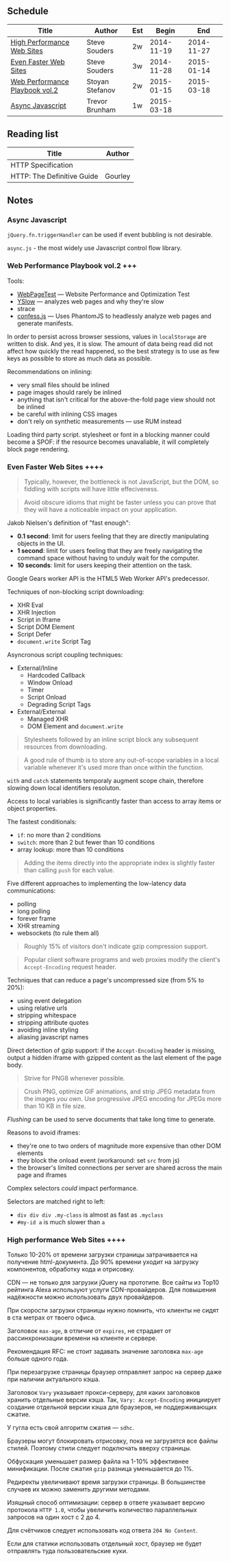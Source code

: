 Schedule
--------

|Title|Author|Est|Begin|End|
|-----|------|-----|---|---|
|[High Performance Web Sites](#high-performance-web-sites-)|Steve Souders|2w|2014-11-19|2014-11-27|
|[Even Faster Web Sites](#even-faster-web-sites-)|Steve Souders|3w|2014-11-28|2015-01-14|
|[Web Performance Playbook vol.2](#web-performance-playbook-vol2-)|Stoyan Stefanov|2w|2015-01-15|2015-03-18|
|[Async Javascript](#async-javascript)|Trevor Brunham|1w|2015-03-18||

Reading list
------------

|Title|Author|
|-----|------|
|HTTP Specification||
|HTTP: The Definitive Guide|Gourley|

Notes
-----

### Async Javascript

`jQuery.fn.triggerHandler` can be used if event bubbling is not desirable.

`async.js` - the most widely use Javascript control flow library.

### Web Performance Playbook vol.2 +++

Tools:

- [WebPageTest](https://www.google.ru/url?sa=t&rct=j&q=&esrc=s&source=web&cd=1&cad=rja&uact=8&ved=0CB0QFjAA&url=http%3A%2F%2Fwww.webpagetest.org%2F&ei=OoYIVZ70O8TcPd-ZgPgF&usg=AFQjCNFAbhmq3XBEm4BIZ5OwnLSzHZ2mEQ&sig2=T-80MoJYwHVMfU8Ybi6pqA&bvm=bv.88528373,d.ZWU) — Website Performance and Optimization Test
- [YSlow](https://www.google.ru/url?sa=t&rct=j&q=&esrc=s&source=web&cd=1&cad=rja&uact=8&sqi=2&ved=0CBwQFjAA&url=http%3A%2F%2Fyslow.org%2F&ei=lokIVbT8MMPUOfWNgOAH&usg=AFQjCNE9JdE5wcEh8i_vorWQGTRKrvAiiw&sig2=txewxU7qQkGGuH8Lshi2lQ&bvm=bv.88528373,d.ZWU) — analyzes web pages and why they're slow
- strace
- [confess.js](https://github.com/jamesgpearce/confess) — Uses PhantomJS to headlessly analyze web pages and generate manifests.

In order to persist across browser sessions, values in `localStorage` are written to disk. And yes, it is slow. The amount of data being read did not affect how quickly the read happened, so the best strategy is to use as few keys as possible to store as much data as possible.

Recommendations on inlining:

- very small files should be inlined
- page images should rarely be inlined
- anything that isn't critical for the above-the-fold page view should not be inlined
- be careful with inlining CSS images
- don't rely on synthetic measurements — use RUM instead

Loading third party script. stylesheet or font in a blocking manner could become a SPOF: if the resource becomes unavaliable, it will completely block page rendering.

### Even Faster Web Sites ++++

> Typically, however, the bottleneck is not JavaScript, but the DOM, so fiddling with scripts will have little effeciveness.

<!-- -->

> Avoid obscure idioms that might be faster unless you can prove that they will have a noticeable impact on your application.

Jakob Nielsen's definition of "fast enough":

* **0.1 second**: limit for users feeling that they are directly manipulating objects in the UI.
* **1 second**: limit for users feeling that they are freely navigating the command space without having to unduly wait for the computer.
* **10 seconds**: limit for users keeping their attention on the task.

Google Gears worker API is the HTML5 Web Worker API's predecessor.

Techniques of non-blocking script downloading:

* XHR Eval
* XHR Injection
* Script in Iframe
* Script DOM Element
* Script Defer
* `document.write` Script Tag

Asyncronous script coupling techniques:

* External/Inline
  * Hardcoded Callback
  * Window Onload
  * Timer
  * Script Onload
  * Degrading Script Tags
* External/External
  * Managed XHR
  * DOM Element and `document.write`

> Stylesheets followed by an inline script block any subsequent resources from downloading.

<!-- -->

> A good rule of thumb is to store any out-of-scope variables in a local variable whenever it's used more than once within the function.

`with` and `catch` statements temporaly augment scope chain, therefore slowing down local identifiers resoluton.

Access to local variables is significantly faster than access to array items or object properties.

The fastest conditionals:

* `if`: no more than 2 conditions
* `switch`: more than 2 but fewer than 10 conditions
* array lookup: more than 10 conditions

> Adding the items directly into the appropriate index is slightly faster than calling `push` for each value.

Five different approaches to implementing the low-latency data communications:

* polling
* long polling
* forever frame
* XHR streaming
* websockets (to rule them all)

> Roughly 15% of visitors don't indicate gzip compression support.

<!-- -->

> Popular client software programs and web proxies modify the client's `Accept-Encoding` request header.

Techniques that can reduce a page's uncompressed size (from 5% to 20%):

* using event delegation
* using relative urls
* stripping whitespace
* stripping attribute quotes
* avoiding inline styling
* aliasing javascript names

Direct detection of gzip support: if the `Accept-Encoding` header is missing, output a hidden iframe with gzipped content as the last element of the page body.

> Strive for PNG8 whenever possible.

<!-- -->

> Crush PNG, optimize GIF animations, and strip JPEG metadata from the images _you own_. Use progressive JPEG encoding for JPEGs more than 10 KB in file size.

_Flushing_ can be used to serve documents that take long time to generate.

Reasons to avoid iframes:

* they're one to two orders of magnitude more expensive than other DOM elements
* they block the onload event (workaround: set `src` from js)
* the browser's limited connections per server are shared across the main page and iframes

Complex selectors _could_ impact performance.

Selectors are matched right to left:

* `div div div .my-class` is almost as fast as `.myclass`
* `#my-id a` is much slower than `a`

### High performance Web Sites ++++

Только 10-20% от времени загрузки страницы затрачивается на получение html-документа. До 90% времени уходит на загрузку компонентов, обработку кода и отрисовку.

CDN — не только для загрузки jQuery на прототипе. Все сайты из Top10 рейтинга Alexa используют услуги CDN-провайдеров. 
Для повышения надёжности можно использовать двух провайдеров.

При скорости загрузки страницы нужно помнить, что клиенты не сидят в ста метрах от твоего офиса.

Заголовок `max-age`, в отличие от `expires`, не страдает от рассинхронизации времени на клиенте и сервере.

Рекомендация RFC: не стоит задавать значение заголовка `max-age` больше одного года.

При перезагрузке страницы браузер отправляет запрос на сервер даже при наличии актуального кэша.

Заголовок `Vary` указывает прокси-серверу, для каких заголовков хранить отдельные версии кэша. Так, `Vary: Accept-Encoding` инициирует создание отдельной версии кэша для браузеров, не поддерживающих сжатие.

У гугла есть свой алгоритм сжатия — `sdhc`.

Браузеры могут блокировать отрисовку, пока не загрузятся все файлы стилей. Поэтому стили следует подключать вверху страницы.

Обфускация уменьшает размер файла на 1-10% эффективнее минификации. После сжатия `gzip` разница уменьшается до 1%.

Редиректы увеличивают время загрузки страницы. В большинстве случаев их можно заменить другими методами.

Изящный способ оптимизации: сервер в ответе указывает версию протокола `HTTP 1.0`, чтобы увеличить количество параллельных запросов на один хост с 2 до 4.

Для счётчиков следует использовать код ответа `204 No Content`.

Если для статики использовать отдельный хост, браузер не будет отправлять туда пользовательские куки.

